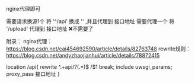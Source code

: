 nginx代理即可

需要请求换源1个
将  '^/api' 换成 '' ,并且代理到 接口地址
需要代理一个
将 '/upload' 代理到 接口地址        ❌不需要了

附录：
nginx代理：
https://blog.csdn.net/cai454692590/article/details/82763748
rewrite规则：
https://blog.csdn.net/andyzhaojianhui/article/details/78872415


location /api{
		rewrite ^.+api/?(.*)$ /$1 break;
		include uwsgi_params;
		proxy_pass 接口地址
	}
	
	